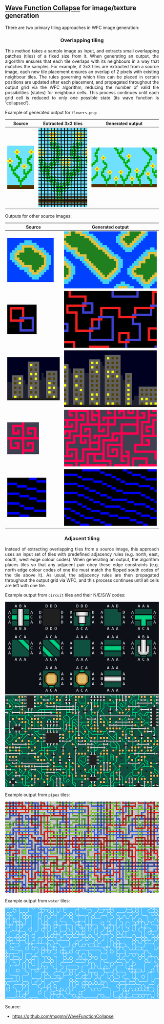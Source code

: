 ## [Wave Function Collapse](https://en.wikipedia.org/wiki/Wave_function_collapse) for image/texture generation

There are two primary tiling approaches in WFC image generation:

<h3 align="center">Overlapping tiling</h3>

<p align="justify">
	This method takes a sample image as input, and extracts small overlapping patches (tiles) of a fixed size from it. When generating an output, the algorithm ensures that each tile overlaps with its neighbours in a way that matches the samples. For example, if 3x3 tiles are extracted from a source image, each new tile placement ensures an overlap of 2 pixels with existing neighbour tiles. The rules governing which tiles can be placed in certain positions are updated after each placement, and propagated throughout the output grid via the WFC algorithm, reducing the number of valid tile possibilities (states) for neighbour cells. This process continues until each grid cell is reduced to only one possible state (its wave function is 'collapsed').
</p>

Example of generated output for `flowers.png`:

| Source                                            | Extracted 3x3 tiles                              | Generated output                                  |
|---------------------------------------------------|--------------------------------------------------|---------------------------------------------------|
| ![](./overlapping/readme_imgs/flowers_source.png) | ![](./overlapping/readme_imgs/flowers_tiles.png) | ![](./overlapping/readme_imgs/flowers_output.png) |

Outputs for other source images:

| Source                                            | Generated output                                  |
|---------------------------------------------------|---------------------------------------------------|
| ![](./overlapping/readme_imgs/island_source.png)  | ![](./overlapping/readme_imgs/island_output.png)  |
| ![](./overlapping/readme_imgs/link_source.png)    | ![](./overlapping/readme_imgs/link_output.png)    |
| ![](./overlapping/readme_imgs/skyline_source.png) | ![](./overlapping/readme_imgs/skyline_output.png) |
| ![](./overlapping/readme_imgs/spirals_source.png) | ![](./overlapping/readme_imgs/spirals_output.png) |
| ![](./overlapping/readme_imgs/waves_source.png)   | ![](./overlapping/readme_imgs/waves_output.png)   |

<h3 align="center">Adjacent tiling</h3>

<p align="justify">
	Instead of extracting overlapping tiles from a source image, this approach uses an input set of tiles with predefined adjacency rules (e.g. north, east, south, west edge colour codes). When generating an output, the algorithm places tiles so that any adjacent pair obey these edge constraints (e.g. north edge colour codes of one tile must match the flipped south codes of the tile above it). As usual, the adjacency rules are then propagated throughout the output grid via WFC, and this process continues until all cells are left with one tile.
</p>

Example output from `circuit` tiles and their N/E/S/W codes:

<p align="center">
	<img src="adjacent/readme_imgs/circuit_tiles.png"/>
	<br/>
	<img src="adjacent/readme_imgs/circuit_output.png"/>
</p>

Example output from `pipes` tiles:

<p align="center">
	<img src="adjacent/readme_imgs/pipes_output.png"/>
</p>

Example output from `water` tiles:

<p align="center">
	<img src="adjacent/readme_imgs/water_output.png"/>
</p>

Source:
- https://github.com/mxgmn/WaveFunctionCollapse

